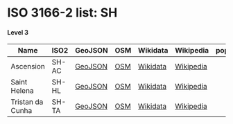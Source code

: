 # ISO 3166-2 list: SH


#### Level 3
Name | ISO2 | GeoJSON | OSM | Wikidata | Wikipedia | population 
--- | --- | --- | --- | --- | --- | --: 
Ascension | SH-AC | [GeoJSON](../../export/geojson/q8/iso2/SH/SH-AC.geojson) | [OSM](https://www.openstreetmap.org/relation/156166) | [Wikidata](https://www.wikidata.org/wiki/Q46197) | [Wikipedia](http://en.wikipedia.org/wiki/en%3AAscension%20Island) | 806
Saint Helena | SH-HL | [GeoJSON](../../export/geojson/q8/iso2/SH/SH-HL.geojson) | [OSM](https://www.openstreetmap.org/relation/155987) | [Wikidata](https://www.wikidata.org/wiki/Q34497) | [Wikipedia](http://en.wikipedia.org/wiki/en%3ASaint%20Helena) | 4,255
Tristan da Cunha | SH-TA | [GeoJSON](../../export/geojson/q8/iso2/SH/SH-TA.geojson) | [OSM](https://www.openstreetmap.org/relation/3672278) | [Wikidata](https://www.wikidata.org/wiki/Q220982) | [Wikipedia](http://en.wikipedia.org/wiki/en%3ATristan%20da%20Cunha) | 293
